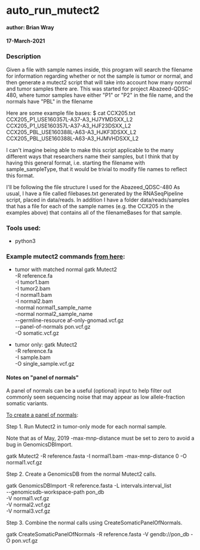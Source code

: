 # auto_run_mutect2
#### author: Brian Wray
#### 17-March-2021

### Description
Given a file with sample names inside, this program will search the filename for information regarding whether or not the sample is tumor or normal, and then generate a mutect2 script that will take into account how many normal and tumor samples there are.
This was started for project Abazeed-QDSC-480, where tumor samples have either "P1" or "P2" in the file name, and the normals have "PBL" in the filename

Here are some example file bases:
$ cat CCX205.txt
CCX205_P1_USE160357L-A37-A3_HJ7YMDSXX_L2
CCX205_P1_USE160357L-A37-A3_HJF23DSXX_L2
CCX205_PBL_USE160388L-A63-A3_HJKF3DSXX_L2
CCX205_PBL_USE160388L-A63-A3_HJMVHDSXX_L2

I can't imagine being able to make this script applicable to the many different ways that researchers name their samples, but I think that by having this general format, i.e. starting the filename with sample_sampleType, that it would be trivial to modify file names to reflect this format.

I'll be following the file structure I used for the Abazeed_QDSC-480
As usual, I have a file called filebases.txt generated by the RNASeqPipeline script, placed in data/reads. 
In addition I have a folder data/reads/samples that has a file for each of the sample names (e.g. the CCX205 in the examples above) that contains all of the filenameBases for that sample.


### Tools used:
- python3


### Example mutect2 commands [from here](https://gatk.broadinstitute.org/hc/en-us/articles/360056969692-Mutect2#--panel-of-normals):
- tumor with matched normal
gatk Mutect2 \
     -R reference.fa \
     -I tumor1.bam \
     -I tumor2.bam \
     -I normal1.bam \
     -I normal2.bam \
     -normal normal1_sample_name \
     -normal normal2_sample_name \
     --germline-resource af-only-gnomad.vcf.gz \
     --panel-of-normals pon.vcf.gz \
     -O somatic.vcf.gz

- tumor only:
gatk Mutect2 \
   -R reference.fa \
   -I sample.bam \
   -O single_sample.vcf.gz

#### Notes on "panel of normals"
A panel of normals can be a useful (optional) input to help filter out commonly seen sequencing noise that may appear as low allele-fraction somatic variants.

[To create a panel of normals](https://gatk.broadinstitute.org/hc/en-us/articles/360047219031-CreateSomaticPanelOfNormals-BETA-):

Step 1. Run Mutect2 in tumor-only mode for each normal sample.

Note that as of May, 2019 -max-mnp-distance must be set to zero to avoid a bug in GenomicsDBImport.

 gatk Mutect2 -R reference.fasta -I normal1.bam -max-mnp-distance 0 -O normal1.vcf.gz

Step 2. Create a GenomicsDB from the normal Mutect2 calls.

gatk GenomicsDBImport -R reference.fasta -L intervals.interval_list \
       --genomicsdb-workspace-path pon_db \
       -V normal1.vcf.gz \
       -V normal2.vcf.gz \
       -V normal3.vcf.gz

Step 3. Combine the normal calls using CreateSomaticPanelOfNormals.

 gatk CreateSomaticPanelOfNormals -R reference.fasta -V gendb://pon_db -O pon.vcf.gz



